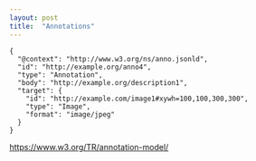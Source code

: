 ```yaml
---
layout: post
title:  "Annotations"
---
```


```
{
  "@context": "http://www.w3.org/ns/anno.jsonld",
  "id": "http://example.org/anno4",
  "type": "Annotation",
  "body": "http://example.org/description1",
  "target": {
    "id": "http://example.com/image1#xywh=100,100,300,300",
    "type": "Image",
    "format": "image/jpeg"
  }
}
```
https://www.w3.org/TR/annotation-model/

<style>
.hljs.json{
	white-space: pre;
}
</style>
